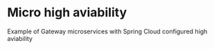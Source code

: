 # Micro high aviability

Example of Gateway microservices with Spring Cloud configured high aviability
